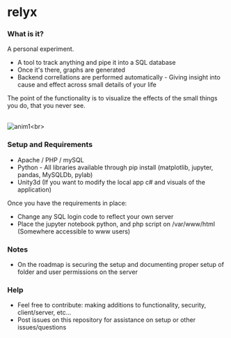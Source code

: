 # relyx

### What is it?

A personal experiment.

- A tool to track anything and pipe it into a SQL database
- Once it's there, graphs are generated
- Backend correllations are performed automatically - Giving insight into cause and effect across small details of your life

The point of the functionality is to visualize the effects of the small things you do, that you never see.
<br><br>

![anim1](https://github.com/eagleEggs/relyx/blob/master/screenShots/relyxGif1.gif?)<br>



### Setup and Requirements

 - Apache / PHP / mySQL
 - Python - All libraries available through pip install (matplotlib, jupyter, pandas, MySQLDb, pylab)
 - Unity3d (If you want to modify the local app c# and visuals of the application)
 
 Once you have the requirements in place:
 
 - Change any SQL login code to reflect your own server
 - Place the jupyter notebook python, and php script on /var/www/html (Somewhere accessible to www users)
 
 ### Notes
 
  - On the roadmap is securing the setup and documenting proper setup of folder and user permissions on the server
 
 ### Help
 
  - Feel free to contribute: making additions to functionality, security, client/server, etc...
  - Post issues on this repository for assistance on setup or other issues/questions
 
 
